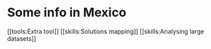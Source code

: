 # Some info in Mexico

[[tools:Extra tool]]
[[skills:Solutions mapping]]
[[skills:Analysing large datasets]]